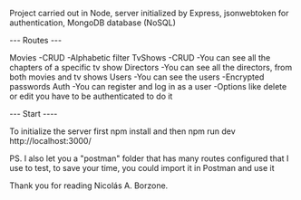 Project carried out in Node, server initialized by Express, jsonwebtoken for authentication, MongoDB database (NoSQL)

--- Routes ---

Movies
-CRUD
-Alphabetic filter
TvShows
-CRUD
-You can see all the chapters of a specific tv show
Directors
-You can see all the directors, from both movies and tv shows
Users
-You can see the users
-Encrypted passwords
Auth
-You can register and log in as a user
-Options like delete or edit you have to be authenticated to do it

--- Start ----

To initialize the server first npm install and then npm run dev
http://localhost:3000/

PS. I also let you a "postman" folder that has many routes configured that I use to test, to save your time, you could import it in Postman and use it

Thank you for reading
Nicolás A. Borzone.
